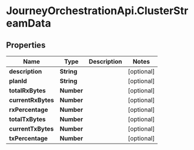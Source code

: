 # JourneyOrchestrationApi.ClusterStreamData

## Properties

Name | Type | Description | Notes
------------ | ------------- | ------------- | -------------
**description** | **String** |  | [optional] 
**planId** | **String** |  | [optional] 
**totalRxBytes** | **Number** |  | [optional] 
**currentRxBytes** | **Number** |  | [optional] 
**rxPercentage** | **Number** |  | [optional] 
**totalTxBytes** | **Number** |  | [optional] 
**currentTxBytes** | **Number** |  | [optional] 
**txPercentage** | **Number** |  | [optional] 


